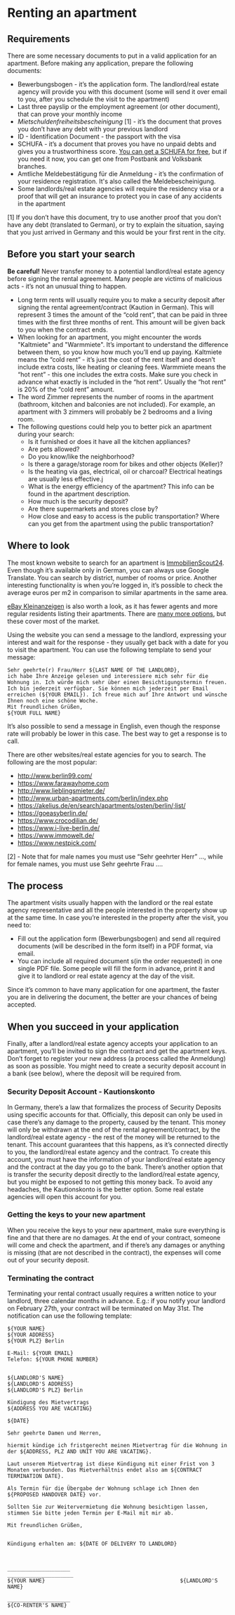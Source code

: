 # Renting an apartment

## Requirements

There are some necessary documents to put in a valid application for an apartment. Before making any application, prepare the following documents:
  - Bewerbungsbogen - it’s the application form. The landlord/real estate agency will provide you with this document (some will send it over email to you, after you schedule the visit to the apartment)
  - Last three payslip or the employment agreement (or other document), that can prove your monthly income
  - *Mietschuldenfreiheitsbescheinigung* [1] - it’s the document that proves you don’t have any debt with your previous landlord
  - ID - Identification Document - the passport with the visa
  - SCHUFA - it’s a document that proves you have no unpaid debts and gives you a trustworthiness score. [You can get a SCHUFA for free](http://allaboutberlin.com/guides/free-schufa-berlin), but if you need it now, you can get one from Postbank and Volksbank branches.
  - Amtliche Meldebestätigung für die Anmeldung - it’s the confirmation of your residence registration. It's also called the Meldebescheinigung.
  - Some landlords/real estate agencies will require the residency visa or a proof that will get an insurance to protect you in case of any accidents in the apartment

[1] If you don’t have this document, try to use another proof that you don’t have any debt (translated to German), or try to explain the situation, saying that you just arrived in Germany and this would be your first rent in the city.

## Before you start your search

**Be careful!** Never transfer money to a potential landlord/real estate agency before signing the rental agreement. Many people are victims of malicious acts - it’s not an unusual thing to happen.

  - Long term rents will usually require you to make a security deposit after signing the rental agreement/contract (Kaution in German). This will represent 3 times the amount of the “cold rent”, that can be paid in three times with the first three months of rent. This amount will be given back to you when the contract ends.
  - When looking for an apartment, you might encounter the words "Kaltmiete" and "Warmmiete". It’s important to understand the difference between them, so you know how much you’ll end up paying. Kaltmiete means the “cold rent” - it’s just the cost of the rent itself and doesn’t include extra costs, like heating or cleaning fees. Warmmiete means the “hot rent” - this one includes the extra costs. Make sure you check in advance what exactly is included in the “hot rent”. Usually the “hot rent” is 20% of the “cold rent” amount.
  - The word Zimmer represents the number of rooms in the apartment (bathroom, kitchen and balconies are not included). For example, an apartment with 3 zimmers will probably be 2 bedrooms and a living room.
  - The following questions could help you to better pick an apartment during your search:
    - Is it furnished or does it have all the kitchen appliances?
    - Are pets allowed?
    - Do you know/like the neighborhood?
    - Is there a garage/storage room for bikes and other objects (Keller)?
    - Is the heating via gas, electrical, oil or charcoal? Electrical heatings are usually less effective.j
    - What is the energy efficiency of the apartment? This info can be found in the apartment description.
    - How much is the security deposit?
    - Are there supermarkets and stores close by?
    - How close and easy to access is the public transportation? Where can you get from the apartment using the public transportation?

## Where to look

The most known website to search for an apartment is [ImmobilienScout24](https://www.immobilienscout24.de/). Even though it’s available only in German, you can always use Google Translate. You can search by district, number of rooms or price. Another interesting functionality is when you’re logged in, it’s possible to check the average euros per m2 in comparison to similar apartments in the same area.

[eBay Kleinanzeigen](https://www.ebay-kleinanzeigen.de/stadt/berlin/) is also worth a look, as it has fewer agents and more regular residents listing their apartments. There are [many more options](http://allaboutberlin.com/guides/find-a-flat-in-berlin), but these cover most of the market.

Using the website you can send a message to the landlord, expressing your interest and wait for the response - they usually get back with a date for you to visit the apartment. You can use the following template to send your message:

```
Sehr geehrte(r) Frau/Herr ${LAST NAME OF THE LANDLORD},
ich habe Ihre Anzeige gelesen und interessiere mich sehr für die Wohnung in. Ich würde mich sehr über einen Besichtigungstermin freuen. Ich bin jederzeit verfügbar. Sie können mich jederzeit per Email erreichen (${YOUR EMAIL}). Ich freue mich auf Ihre Antwort und wünsche Ihnen noch eine schöne Woche.
Mit freundlichen Grüßen,
${YOUR FULL NAME}
```

It’s also possible to send a message in English, even though the response rate will probably be lower in this case. The best way to get a response is to call.

There are other websites/real estate agencies for you to search. The following are the most popular:

  - http://www.berlin99.com/
  - https://www.farawayhome.com
  - http://www.lieblingsmieter.de/
  - http://www.urban-apartments.com/berlin/index.php
  - https://akelius.de/en/search/apartments/osten/berlin/;list/
  - https://goeasyberlin.de/
  - https://www.crocodilian.de/
  - https://www.i-live-berlin.de/
  - https://www.immowelt.de/
  - https://www.nestpick.com/

[2] - Note that for male names you must use “Sehr geehrter Herr” ..., while for female names, you must use Sehr geehrte Frau ….

## The process

The apartment visits usually happen with the landlord or the real estate agency representative and all the people interested in the property show up at the same time. In case you’re interested in the property after the visit, you need to:

  - Fill out the application form (Bewerbungsbogen) and send all required documents (will be described in the form itself) in a PDF format, via email.
  - You can include all required document s(in the order requested) in one single PDF file. Some people will fill the form in advance, print it and give it to landlord or real estate agency at the day of the visit.

Since it’s common to have many application for one apartment, the faster you are in delivering the document, the better are your chances of being accepted.

## When you succeed in your application

Finally, after a landlord/real estate agency accepts your application to an apartment, you’ll be invited to sign the contract and get the apartment keys. Don’t forget to register your new address (a process called the Anmeldung) as soon as possible. You might need to create a security deposit account in a bank (see below), where the deposit will be required from.

### Security Deposit Account - Kautionskonto

In Germany, there’s a law that formalizes the process of Security Deposits using specific accounts for that. Officially, this deposit can only be used in case there’s any damage to the property, caused by the tenant. This money will only be withdrawn at the end of the rental agreement/contract, by the landlord/real estate agency - the rest of the money will be returned to the tenant.
This account guarantees that this happens, as it’s connected directly to you, the landlord/real estate agency and the contract. To create this account, you must have the information of your landlord/real estate agency and the contract at the day you go to the bank. There’s another option that is transfer the security deposit directly to the landlord/real estate agency, but you might be exposed to not getting this money back. To avoid any headaches, the Kautionskonto is the better option. Some real estate agencies will open this account for you.

### Getting the keys to your new apartment

When you receive the keys to your new apartment, make sure everything is fine and that there are no damages. At the end of your contract, someone will come and check the apartment, and if there’s any damages or anything is missing (that are not described in the contract), the expenses will come out of your security deposit.

### Terminating the contract

Terminating your rental contract usually requires a written notice to your landlord, three calendar months in advance. E.g.: if you notify your landlord on February 27th, your contract will be terminated on May 31st.
The notification can use the following template:

```
${YOUR NAME}
${YOUR ADDRESS}
${YOUR PLZ} Berlin 

E-Mail: ${YOUR EMAIL}
Telefon: ${YOUR PHONE NUMBER}


${LANDLORD'S NAME}
${LANDLORD'S ADDRESS}
${LANDLORD'S PLZ} Berlin

Kündigung des Mietvertrags 
${ADDRESS YOU ARE VACATING}

${DATE}

Sehr geehrte Damen und Herren,

hiermit kündige ich fristgerecht meinen Mietvertrag für die Wohnung in der ${ADDRESS, PLZ AND UNIT YOU ARE VACATING}.

Laut unserem Mietvertrag ist diese Kündigung mit einer Frist von 3 Monaten verbunden. Das Mietverhältnis endet also am ${CONTRACT TERMINATION DATE}.

Als Termin für die Übergabe der Wohnung schlage ich Ihnen den ${PROPOSED HANDOVER DATE} vor.

Sollten Sie zur Weitervermietung die Wohnung besichtigen lassen, stimmen Sie bitte jeden Termin per E-Mail mit mir ab.

Mit freundlichen Grüßen,


Kündigung erhalten am: ${DATE OF DELIVERY TO LANDLORD}



____________________                                   _____________________
${YOUR NAME}                                           ${LANDLORD'S NAME}

____________________
${CO-RENTER'S NAME}
